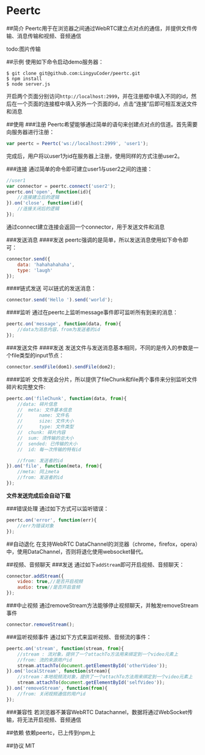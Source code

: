 Peertc
===

##简介
Peertc用于在浏览器之间通过WebRTC建立点对点的通信，并提供文件传输、消息传输和视频、音频通信

todo:图片传输

##示例
使用如下命令启动demo服务器：
```
$ git clone git@github.com:LingyuCoder/peertc.git
$ npm install
$ node server.js
```
开启两个页面分别访问`http://localhost:2999`，并在注册框中填入不同的id，然后在一个页面的连接框中填入另外一个页面的id，点击“连接”后即可相互发送文件和消息

##使用
###注册
Peertc希望能够通过简单的语句来创建点对点的信道。首先需要向服务器进行注册：
```javascript
var peertc = Peertc('ws://localhost:2999', 'user1');
```
完成后，用户将以user1为id在服务器上注册，使用同样的方式注册user2。

###连接
通过简单的命令即可建立user1与user2之间的连接：
```javascript
//user1
var connector = peertc.connect('user2');
peertc.on('open', function(id){
    //连接建立后的逻辑
}).on('close', function(id){
    //连接关闭后的逻辑
});
```
通过connect建立连接会返回一个connector，用于发送文件和消息

###发送消息
####发送
peertc强调的是简单，所以发送消息使用如下命令即可：
```javascript
connector.send({
    data: 'hahahahahaha',
    type: 'laugh'
});
```
####链式发送
可以链式的发送消息：
```javascript
connector.send('Hello ').send('world');
```
####监听
通过在peertc上监听message事件即可监听所有到来的消息：
```javascript
peertc.on('message', function(data, from){
    //data为消息内容，from为发送者的id
});
```

###发送文件
####发送
发送文件与发送消息基本相同，不同的是传入的参数是一个file类型的input节点：
```javascript
connector.sendFile(dom1).sendFile(dom2);
```
####监听
文件发送会分片，所以提供了fileChunk和file两个事件来分别监听文件碎片和完整文件:
```javascript
peertc.on('fileChunk', function(data, from){
    //data: 碎片信息
    //  meta: 文件基本信息
    //      name: 文件名
    //      size: 文件大小
    //      type: 文件类型
    //  chunk: 碎片内容
    //  sum: 须传输的总大小
    //  sended: 已传输的大小
    //  id: 每一次传输的特有id

    //from: 发送者的id
}).on('file', function(meta, from){
    //meta: 同上meta
    //from: 发送者的id
});
```
**文件发送完成后会自动下载**

###错误处理
通过如下方式可以监听错误：
```javascript
peertc.on('error', function(err){
    //err为错误对象
});
```

##自动退化
在支持WebRTC DataChannel的浏览器（chrome，firefox，opera）中，使用DataChannel，否则将退化使用websocket替代。

##视频、音频聊天
###发送
通过如下`addStream`即可开启视频、音频聊天：

```javascript
connector.addStream({
    video: true,//是否开启视频
    audio: true//是否开启音频
});
```



###中止视频
通过removeStream方法能够停止视频聊天，并触发removeStream事件

```javascript
connector.removeStream();
```

###监听视频事件
通过如下方式来监听视频、音频流的事件：

```javascript
peertc.on('stream', function(stream, from){
    //stream : 流对象，提供了一个attachTo方法用来绑定到一个video元素上
    //from: 流的来源用户id
    stream.attachTo(document.getElementById('otherVideo'));
}).on('localStream', function(stream){
    //stream：本地视频流对象，提供了一个attachTo方法用来绑定到一个video元素上
    stream.attachTo(document.getElementById('selfVideo'));
}).on('removeStream', function(from){
    //from: 关闭视频通信的用户id
});
```


###兼容性
若浏览器不兼容WebRTC Datachannel，数据将通过WebSocket传输，将无法开启视频、音频通信

##依赖
依赖peertc，已上传到npm上

##协议
MIT







